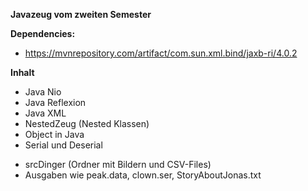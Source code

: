 **Javazeug vom zweiten Semester**

**Dependencies:**
* https://mvnrepository.com/artifact/com.sun.xml.bind/jaxb-ri/4.0.2

**Inhalt** <br>
+ Java Nio
+ Java Reflexion
+ Java XML
+ NestedZeug (Nested Klassen)
+ Object in Java
+ Serial und Deserial
* srcDinger (Ordner mit Bildern und CSV-Files)
* Ausgaben wie peak.data, clown.ser, StoryAboutJonas.txt
